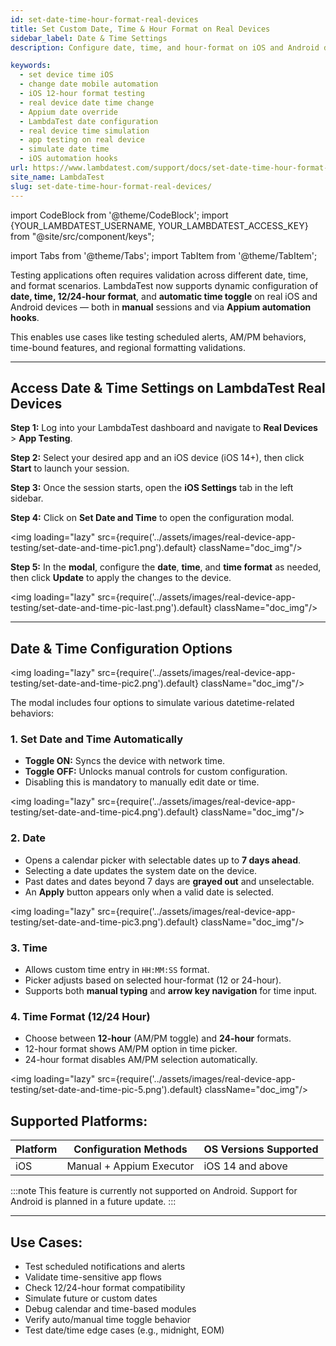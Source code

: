 ```yaml
---
id: set-date-time-hour-format-real-devices
title: Set Custom Date, Time & Hour Format on Real Devices
sidebar_label: Date & Time Settings
description: Configure date, time, and hour-format on iOS and Android devices during manual and Appium-based automation testing on LambdaTest.

keywords:
  - set device time iOS
  - change date mobile automation
  - iOS 12-hour format testing
  - real device date time change
  - Appium date override
  - LambdaTest date configuration
  - real device time simulation
  - app testing on real device
  - simulate date time
  - iOS automation hooks
url: https://www.lambdatest.com/support/docs/set-date-time-hour-format-real-devices/
site_name: LambdaTest
slug: set-date-time-hour-format-real-devices/
---
```

import CodeBlock from '@theme/CodeBlock';
import {YOUR_LAMBDATEST_USERNAME, YOUR_LAMBDATEST_ACCESS_KEY} from "@site/src/component/keys";

import Tabs from '@theme/Tabs';
import TabItem from '@theme/TabItem';

<script type="application/ld+json"
  dangerouslySetInnerHTML={{ __html: JSON.stringify({
    "@context": "https://schema.org",
    "@type": "BreadcrumbList",
    "itemListElement": [{
      "@type": "ListItem",
      "position": 1,
      "name": "Home",
      "item": "https://www.lambdatest.com"
    },{
      "@type": "ListItem",
      "position": 2,
      "name": "Support",
      "item": "https://www.lambdatest.com/support/docs/"
    },{
      "@type": "ListItem",
      "position": 3,
      "name": "Set Date and Time on Real Devices",
      "item": "https://www.lambdatest.com/support/docs/set-date-time-hour-format-real-devices/"
    }]
  }) }}
></script>


Testing applications often requires validation across different date, time, and format scenarios. LambdaTest now supports dynamic configuration of **date, time, 12/24-hour format**, and **automatic time toggle** on real iOS and Android devices — both in **manual** sessions and via **Appium automation hooks**.

This enables use cases like testing scheduled alerts, AM/PM behaviors, time-bound features, and regional formatting validations.

---

## Access Date & Time Settings on LambdaTest Real Devices

**Step 1:** Log into your LambdaTest dashboard and navigate to **Real Devices** > **App Testing**.

**Step 2:** Select your desired app and an iOS device (iOS 14+), then click **Start** to launch your session.

**Step 3:** Once the session starts, open the **iOS Settings** tab in the left sidebar.

**Step 4:** Click on **Set Date and Time** to open the configuration modal. 

<img loading="lazy" src={require('../assets/images/real-device-app-testing/set-date-and-time-pic1.png').default} className="doc_img"/>

**Step 5:**  In the **modal**, configure the **date**, **time**, and **time format** as needed, then click **Update** to apply the changes to the device.

<img loading="lazy" src={require('../assets/images/real-device-app-testing/set-date-and-time-pic-last.png').default} className="doc_img"/>


---

## Date & Time Configuration Options

<img loading="lazy" src={require('../assets/images/real-device-app-testing/set-date-and-time-pic2.png').default} className="doc_img"/>

The modal includes four options to simulate various datetime-related behaviors:

### 1. Set Date and Time Automatically
- **Toggle ON:** Syncs the device with network time.
- **Toggle OFF:** Unlocks manual controls for custom configuration.
- Disabling this is mandatory to manually edit date or time.

<img loading="lazy" src={require('../assets/images/real-device-app-testing/set-date-and-time-pic4.png').default} className="doc_img"/>


### 2. Date
- Opens a calendar picker with selectable dates up to **7 days ahead**.
- Selecting a date updates the system date on the device.
- Past dates and dates beyond 7 days are **grayed out** and unselectable.
- An **Apply** button appears only when a valid date is selected.

<img loading="lazy" src={require('../assets/images/real-device-app-testing/set-date-and-time-pic3.png').default} className="doc_img"/>


### 3. Time
- Allows custom time entry in `HH:MM:SS` format.
- Picker adjusts based on selected hour-format (12 or 24-hour).
- Supports both **manual typing** and **arrow key navigation** for time input.

### 4. Time Format (12/24 Hour)
- Choose between **12-hour** (AM/PM toggle) and **24-hour** formats.
- 12-hour format shows AM/PM option in time picker.
- 24-hour format disables AM/PM selection automatically.

<img loading="lazy" src={require('../assets/images/real-device-app-testing/set-date-and-time-pic-5.png').default} className="doc_img"/>


## Supported Platforms: 

| Platform | Configuration Methods       | OS Versions Supported |
| -------- | --------------------------- | --------------------- |
| iOS      | Manual + Appium Executor    | iOS 14 and above      |

:::note
This feature is currently not supported on Android. Support for Android is planned in a future update.
:::

---

## Use Cases: 

- Test scheduled notifications and alerts
- Validate time-sensitive app flows
- Check 12/24-hour format compatibility
- Simulate future or custom dates
- Debug calendar and time-based modules
- Verify auto/manual time toggle behavior
- Test date/time edge cases (e.g., midnight, EOM)
